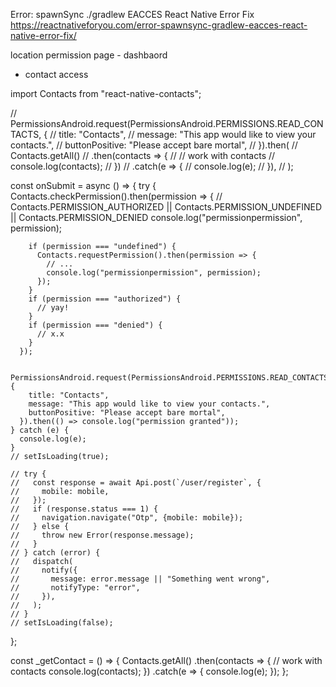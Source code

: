 Error: spawnSync ./gradlew EACCES React Native Error Fix
https://reactnativeforyou.com/error-spawnsync-gradlew-eacces-react-native-error-fix/


location permission page - dashbaord
- contact access


import Contacts from "react-native-contacts";

// PermissionsAndroid.request(PermissionsAndroid.PERMISSIONS.READ_CONTACTS, {
  //   title: "Contacts",
  //   message: "This app would like to view your contacts.",
  //   buttonPositive: "Please accept bare mortal",
  // }).then(
  //   Contacts.getAll()
  //     .then(contacts => {
  //       // work with contacts
  //       console.log(contacts);
  //     })
  //     .catch(e => {
  //       console.log(e);
  //     }),
  // );

  const onSubmit = async () => {
    try {
      Contacts.checkPermission().then(permission => {
        // Contacts.PERMISSION_AUTHORIZED || Contacts.PERMISSION_UNDEFINED || Contacts.PERMISSION_DENIED
        console.log("permissionpermission", permission);

        if (permission === "undefined") {
          Contacts.requestPermission().then(permission => {
            // ...
            console.log("permissionpermission", permission);
          });
        }
        if (permission === "authorized") {
          // yay!
        }
        if (permission === "denied") {
          // x.x
        }
      });

      PermissionsAndroid.request(PermissionsAndroid.PERMISSIONS.READ_CONTACTS, {
        title: "Contacts",
        message: "This app would like to view your contacts.",
        buttonPositive: "Please accept bare mortal",
      }).then(() => console.log("permission granted"));
    } catch (e) {
      console.log(e);
    }
    // setIsLoading(true);

    // try {
    //   const response = await Api.post(`/user/register`, {
    //     mobile: mobile,
    //   });
    //   if (response.status === 1) {
    //     navigation.navigate("Otp", {mobile: mobile});
    //   } else {
    //     throw new Error(response.message);
    //   }
    // } catch (error) {
    //   dispatch(
    //     notify({
    //       message: error.message || "Something went wrong",
    //       notifyType: "error",
    //     }),
    //   );
    // }
    // setIsLoading(false);
  };

  const _getContact = () => {
    Contacts.getAll()
      .then(contacts => {
        // work with contacts
        console.log(contacts);
      })
      .catch(e => {
        console.log(e);
      });
  };